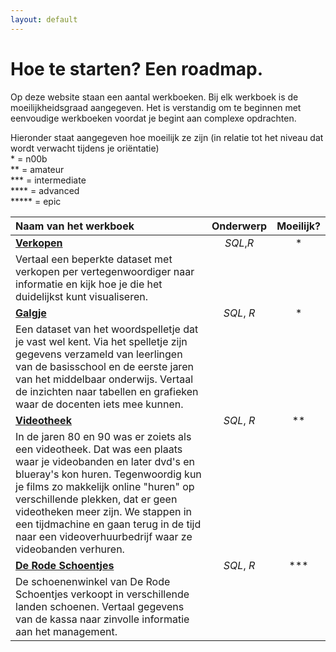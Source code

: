 ```yaml
---
layout: default
---
```


# Hoe te starten? Een roadmap.

Op deze website staan een aantal werkboeken. Bij elk werkboek is de moeilijkheidsgraad aangegeven. Het is verstandig om te beginnen met eenvoudige werkboeken voordat je begint aan complexe opdrachten.

Hieronder staat aangegeven hoe moeilijk ze zijn (in relatie tot het niveau dat wordt verwacht tijdens je oriëntatie)  
 \* = n00b  
 \*\* = amateur  
 \*\*\* = intermediate  
 \*\*\*\* = advanced  
 \*\*\*\*\* = epic

| **Naam van het werkboek**                                                                                                                                                                                                                                                                                                                                                 | **Onderwerp** | **Moeilijk?** |
| :------------------------------------------------------------------------------------------------------------------------------------------------------------------------------------------------------------------------------------------------------------------------------------------------------------------------------------------------------------------------ | :-----------: | :-----------: |
| [**Verkopen**](/oefening/verkopen-visualiseren.md)                                                                                                                                                                                                                                                                                                                        |   _SQL_,_R_   |      \*       |
| Vertaal een beperkte dataset met verkopen per vertegenwoordiger naar informatie en kijk hoe je die het duidelijkst kunt visualiseren.                                                                                                                                                                                                                                     |               |               |
| [**Galgje**](/oefening/galgje.md)                                                                                                                                                                                                                                                                                                                                         |  _SQL_, _R_   |      \*       |
| Een dataset van het woordspelletje dat je vast wel kent. Via het spelletje zijn gegevens verzameld van leerlingen van de basisschool en de eerste jaren van het middelbaar onderwijs. Vertaal de inzichten naar tabellen en grafieken waar de docenten iets mee kunnen.                                                                                                   |               |               |
| [**Videotheek**](/oefening/videotheek.md)                                                                                                                                                                                                                                                                                                                                 |  _SQL_, _R_   |     \*\*      |
| In de jaren 80 en 90 was er zoiets als een videotheek. Dat was een plaats waar je videobanden en later dvd's en blueray's kon huren. Tegenwoordig kun je films zo makkelijk online "huren" op verschillende plekken, dat er geen videotheken meer zijn. We stappen in een tijdmachine en gaan terug in de tijd naar een videoverhuurbedrijf waar ze videobanden verhuren. |               |               |
| [**De Rode Schoentjes**](/oefening/de-rode-schoentjes.md)                                                                                                                                                                                                                                                                                                                 |  _SQL_, _R_   |    \*\*\*     |
| De schoenenwinkel van De Rode Schoentjes verkoopt in verschillende landen schoenen. Vertaal gegevens van de kassa naar zinvolle informatie aan het management.                                                                                                                                                                                                            |               |               |

